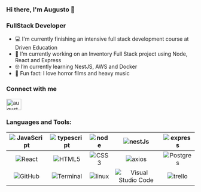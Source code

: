 ### Hi there, I'm Augusto 👋

### FullStack Developer
- 💻 I'm currently finishing an intensive full stack development course at Driven Education
- 📂 I’m currently working on an Inventory Full Stack project using Node, React and Express
- 🤓 I’m currently learning NestJS, AWS and Docker
- 🤘 Fun fact: I love horror films and heavy music

### Connect with me
<p align="left">
<a href="https://linkedin.com/in/augusto-fanck" target="blank"><img align="center" src="https://raw.githubusercontent.com/rahuldkjain/github-profile-readme-generator/master/src/images/icons/Social/linked-in-alt.svg" alt="augustobf22" height="30" width="40" /></a>
  
### Languages and Tools:

|<img align="center" alt="JavaScript" heigth="30px"  src="https://img.shields.io/badge/JavaScript-323330?style=for-the-badge&logo=javascript&logoColor=F7DF1E" />|<img align="center" alt="typescript" heigth="30px"  src="https://img.shields.io/badge/TypeScript-007ACC?style=for-the-badge&logo=typescript&logoColor=white" />|<img align="center" alt="node" heigth="30px"  src="https://img.shields.io/badge/Node%20js-339933?style=for-the-badge&logo=nodedotjs&logoColor=white"/>|<img align="center" alt="nestJs" heigth="30px"  src="https://img.shields.io/badge/nestjs-E0234E?style=for-the-badge&logo=nestjs&logoColor=white" />|<img align="center" alt="express" heigth="30px"  src="https://img.shields.io/badge/Express%20js-000000?style=for-the-badge&logo=express&logoColor=white" />|
|:------:|:------:|:------:|:------:|:------:|
|<img align="center" alt="React" heigth="30px"  src="https://img.shields.io/badge/React-20232A?style=for-the-badge&logo=react&logoColor=61DAFB" />|<img align="center" alt="HTML5" heigth="30px"  src="https://img.shields.io/badge/HTML5-E34F26?style=for-the-badge&logo=html5&logoColor=white" />|<img align="center" alt="CSS3" heigth="30px"  src="https://img.shields.io/badge/CSS3-1572B6?style=for-the-badge&logo=css3&logoColor=white" />|<img align="center" alt="axios" heigth="30px"  src="https://img.shields.io/badge/axios-671ddf?&style=for-the-badge&logo=axios&logoColor=white" />|<img align="center" alt="Postgres" heigth="30px" src="https://img.shields.io/badge/PostgreSQL-316192?style=for-the-badge&logo=postgresql&logoColor=white" />|<img align="center" alt="prisma" heigth="30px"  src="https://img.shields.io/badge/Prisma-3982CE?style=for-the-badge&logo=Prisma&logoColor=white" />|<img align="center" alt="mongo" heigth="30px"  src="https://img.shields.io/badge/MongoDB-4EA94B?style=for-the-badge&logo=mongodb&logoColor=white" />|<img align="center" alt="jest" heigth="30px"  src="https://img.shields.io/badge/Jest-C21325?style=for-the-badge&logo=jest&logoColor=white" />|<img align="center" alt="python" heigth="30px"  src="https://img.shields.io/badge/Python-FFD43B?style=for-the-badge&logo=python&logoColor=blue" />|
|<img align="center" alt="GitHub" heigth="30px"  src="https://img.shields.io/badge/GitHub-100000?style=for-the-badge&logo=github&logoColor=white" />|<img align="center" alt="Terminal" heigth="30px"  src="https://img.shields.io/badge/GNU%20Bash-4EAA25?style=for-the-badge&logo=GNU%20Bash&logoColor=white" />|<img align="center" alt="linux" heigth="30px"  src="https://img.shields.io/badge/Linux-FCC624?style=for-the-badge&logo=linux&logoColor=black" />|<img align="center" alt="Visual Studio Code" heigth="30px" margin="10px" src="https://img.shields.io/badge/Visual_Studio_Code-0078D4?style=for-the-badge&logo=visual%20studio%20code&logoColor=white" />|<img align="center" alt="trello" heigth="30px"  src="https://img.shields.io/badge/Trello-0052CC?style=for-the-badge&logo=trello&logoColor=white" />|

